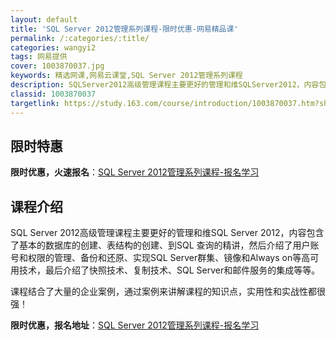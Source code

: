 ```yaml
---
layout: default
title: 'SQL Server 2012管理系列课程-限时优惠-网易精品课'
permalink: /:categories/:title/
categories: wangyi2
tags: 网易提供
cover: 1003870037.jpg
keywords: 精选网课,网易云课堂,SQL Server 2012管理系列课程
description: SQLServer2012高级管理课程主要更好的管理和维SQLServer2012，内容包含了基本的数据库的创建、表结构
classid: 1003870037
targetlink: https://study.163.com/course/introduction/1003870037.htm?share=1&shareId=1025206652&utm_campaign=share&utm_medium=iphoneShare&utm_source=&utm_u=1025206652
---
```


## 限时特惠

**限时优惠，火速报名**：[SQL Server 2012管理系列课程-报名学习](https://study.163.com/course/introduction/1003870037.htm?share=1&shareId=1025206652&utm_campaign=share&utm_medium=iphoneShare&utm_source=&utm_u=1025206652)

## 课程介绍

SQL Server 2012高级管理课程主要更好的管理和维SQL Server 2012，内容包含了基本的数据库的创建、表结构的创建、到SQL 查询的精讲，然后介绍了用户账号和权限的管理、备份和还原、实现SQL Server群集、镜像和Always on等高可用技术，最后介绍了快照技术、复制技术、SQL Server和邮件服务的集成等等。

课程结合了大量的企业案例，通过案例来讲解课程的知识点，实用性和实战性都很强！

**限时优惠，报名地址**：[SQL Server 2012管理系列课程-报名学习](https://study.163.com/course/introduction/1003870037.htm?share=1&shareId=1025206652&utm_campaign=share&utm_medium=iphoneShare&utm_source=&utm_u=1025206652)

